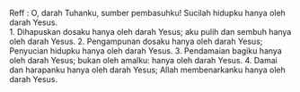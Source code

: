 Reff :
O, darah Tuhanku, sumber pembasuhku!
Sucilah hidupku hanya oleh darah Yesus.
<br>
1.
Dihapuskan dosaku hanya oleh darah Yesus;
aku pulih dan sembuh hanya oleh darah Yesus.
2.
Pengampunan dosaku hanya oleh darah Yesus;
Penyucian hidupku hanya oleh darah Yesus.
3.
Pendamaian bagiku hanya oleh darah Yesus;
bukan oleh amalku: hanya oleh darah Yesus.
4.
Damai dan harapanku hanya oleh darah Yesus;
Allah membenarkanku hanya oleh darah Yesus.
